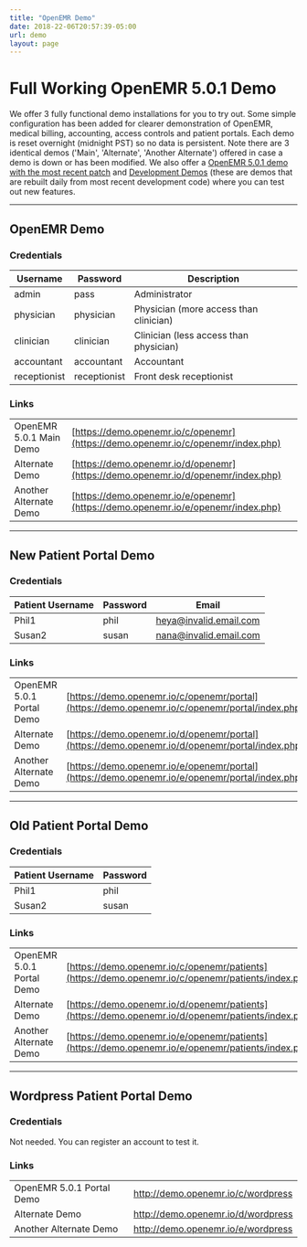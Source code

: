 ```yaml
---
title: "OpenEMR Demo"
date: 2018-22-06T20:57:39-05:00
url: demo
layout: page
---
```


# Full Working OpenEMR 5.0.1 Demo

We offer 3 fully functional demo installations for you to try out. Some simple configuration has been added for clearer demonstration of OpenEMR, medical billing, accounting, access controls and patient portals. Each demo is reset overnight (midnight PST) so no data is persistent. Note there are 3 identical demos ('Main', 'Alternate', 'Another Alternate') offered in case a demo is down or has been modified. We also offer a [OpenEMR 5.0.1 demo with the most recent patch](https://www.open-emr.org/wiki/index.php/Development_5.0.1_Demo) and [Development Demos](https://www.open-emr.org/wiki/index.php/Development_Demo) (these are demos that are rebuilt daily from most recent development code) where you can test out new features.

---

## OpenEMR Demo

### Credentials

| Username     | Password     | Description                            |
|--------------|--------------|----------------------------------------|
| admin        | pass         | Administrator                          |
| physician    | physician    | Physician (more access than clinician) |
| clinician    | clinician    | Clinician (less access than physician) |
| accountant   | accountant   | Accountant                             |
| receptionist | receptionist | Front desk receptionist                |

### Links
| | |
|---------------------------|----------------------------------------------------------------------------------|
| OpenEMR 5.0.1 Main Demo   | [https://demo.openemr.io/c/openemr](https://demo.openemr.io/c/openemr/index.php) |
| Alternate Demo            | [https://demo.openemr.io/d/openemr](https://demo.openemr.io/d/openemr/index.php) |
| Another Alternate Demo    | [https://demo.openemr.io/e/openemr](https://demo.openemr.io/e/openemr/index.php) |

---

## New Patient Portal Demo

### Credentials

| Patient Username   | Password | Email                  |
|--------------------|----------|------------------------|
| Phil1              | phil     | heya@invalid.email.com |
| Susan2             | susan    | nana@invalid.email.com |

### Links

| | |
|---------------------------|----------------------------------------------------------------------------------------------------|
| OpenEMR 5.0.1 Portal Demo | [https://demo.openemr.io/c/openemr/portal](https://demo.openemr.io/c/openemr/portal/index.php) |
| Alternate Demo            | [https://demo.openemr.io/d/openemr/portal](https://demo.openemr.io/d/openemr/portal/index.php) |
| Another Alternate Demo    | [https://demo.openemr.io/e/openemr/portal](https://demo.openemr.io/e/openemr/portal/index.php) |

---

## Old Patient Portal Demo

### Credentials

| Patient Username   | Password |
|--------------------|----------|
| Phil1              | phil     |
| Susan2             | susan    |

### Links

| | |
|---------------------------|----------------------------------------------------------------------------------------------------|
| OpenEMR 5.0.1 Portal Demo | [https://demo.openemr.io/c/openemr/patients](https://demo.openemr.io/c/openemr/patients/index.php) |
| Alternate Demo            | [https://demo.openemr.io/d/openemr/patients](https://demo.openemr.io/d/openemr/patients/index.php) |
| Another Alternate Demo    | [https://demo.openemr.io/e/openemr/patients](https://demo.openemr.io/e/openemr/patients/index.php) |

---

## Wordpress Patient Portal Demo

### Credentials

Not needed. You can register an account to test it.

### Links

| | |
|---------------------------|------------------------------------|
| OpenEMR 5.0.1 Portal Demo | http://demo.openemr.io/c/wordpress |
| Alternate Demo            | http://demo.openemr.io/d/wordpress |
| Another Alternate Demo    | http://demo.openemr.io/e/wordpress |

